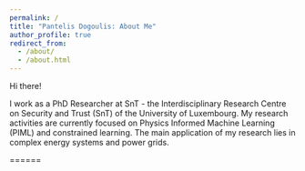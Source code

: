 ```yaml
---
permalink: /
title: "Pantelis Dogoulis: About Me"
author_profile: true
redirect_from: 
  - /about/
  - /about.html
---
```


Hi there!

I work as a PhD Researcher at SnT - the Interdisciplinary Research Centre on Security and Trust (SnT) of the University of Luxembourg. My research activities are currently focused on Physics Informed Machine Learning (PIML) and constrained learning. The main application of my research lies in complex energy systems and power grids.


======

